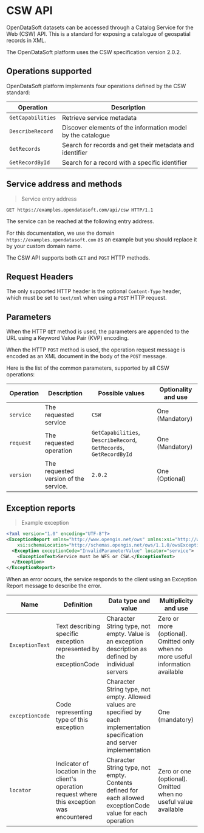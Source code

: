 # CSW API

OpenDataSoft datasets can be accessed through a Catalog Service for the Web (CSW) API. This is a standard for exposing a catalogue of geospatial records in XML.

The OpenDataSoft platform uses the CSW specification version 2.0.2.

## Operations supported

OpenDataSoft platform implements four operations defined by the CSW standard:

Operation | Description
--------- | -----------
`GetCapabilities` | Retrieve service metadata
`DescribeRecord` | Discover elements of the information model by the catalogue
`GetRecords` | Search for records and get their metadata and identifier
`GetRecordById` | Search for a record with a specific identifier


## Service address and methods

> Service entry address

```http
GET https://examples.opendatasoft.com/api/csw HTTP/1.1
```

The service can be reached at the following entry address.

For this documentation, we use the domain `https://examples.opendatasoft.com` as an example but you should replace it
by your custom domain name.

The CSW API supports both `GET` and `POST` HTTP methods.

## Request Headers

The only supported HTTP header is the optional `Content-Type` header, which must be set to `text/xml` when using a `POST`
HTTP request.

## Parameters

When the HTTP `GET` method is used, the parameters are appended to the URL using a Keyword Value Pair (KVP)
encoding.

When the HTTP `POST` method is used, the operation request message is encoded as an XML document in the body
of the `POST` message.

Here is the list of the common parameters, supported by all CSW operations:

Operation | Description | Possible values | Optionality and use
--------- | ----------- | --------------- | -------------------
`service` | The requested service | `CSW` | One (Mandatory)
`request` | The requested operation | `GetCapabilities`, `DescribeRecord`, `GetRecords`, `GetRecordById` | One (Mandatory)
`version` | The requested version of the service. | `2.0.2` | One (Optional)

## Exception reports


> Example exception

```xml
<?xml version="1.0" encoding="UTF-8"?>
<ExceptionReport xmlns="http://www.opengis.net/ows" xmlns:xsi="http://www.w3.org/2001/XMLSchema-instance"
    xsi:schemaLocation="http://schemas.opengis.net/ows/1.1.0/owsExceptionReport.xsd" version="1.0.0" language="en">
  <Exception exceptionCode="InvalidParameterValue" locator="service">
    <ExceptionText>Service must be WFS or CSW.</ExceptionText>
  </Exception>
</ExceptionReport>
```

When an error occurs, the service responds to the client using an Exception Report message to describe the error.

Name | Definition | Data type and value | Multiplicity and use
---- | ---------- | ------------------- | --------------------
`ExceptionText` | Text describing specific exception represented by the exceptionCode | Character String type, not empty. Value is an exception description as defined by individual servers | Zero or more (optional). Omitted only when no more useful information available
`exceptionCode` | Code representing type of this exception | Character String type, not empty. Allowed values are specified by each implementation specification and server <br> implementation | One (mandatory)
`locator` | Indicator of location in the client's operation request where this exception was encountered | Character String type, not empty. Contents defined for each allowed exceptionCode value for each operation | Zero or one (optional). Omitted when no useful value available
